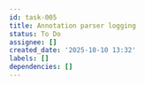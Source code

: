 ```yaml
---
id: task-005
title: Annotation parser logging
status: To Do
assignee: []
created_date: '2025-10-10 13:32'
labels: []
dependencies: []
---
```



